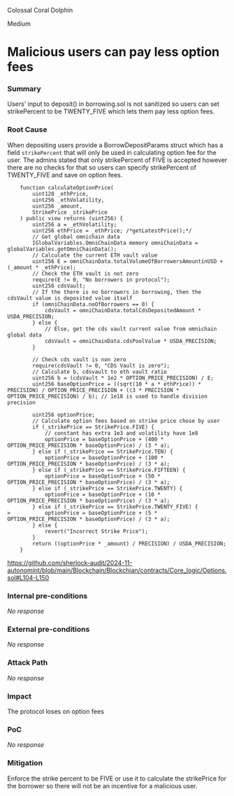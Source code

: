 Colossal Coral Dolphin

Medium

# Malicious users can pay less option fees

### Summary

Users' input to deposit() in borrowing.sol is not sanitized so users can set strikePercent to be TWENTY_FIVE which lets them pay less option fees.

### Root Cause

When depositing users provide a BorrowDepositParams struct which has a field `strikePercent` that will only be used in calculating option fee for the user. The admins stated that only strikePercent of FIVE is accepted however there are no checks for that so users can specify strikePercent of TWENTY_FIVE and save on option fees.
```solidity
    function calculateOptionPrice(
        uint128 _ethPrice,
        uint256 _ethVolatility,
        uint256 _amount,
        StrikePrice _strikePrice
    ) public view returns (uint256) {
        uint256 a = _ethVolatility;
        uint256 ethPrice = _ethPrice; /*getLatestPrice();*/
        // Get global omnichain data
        IGlobalVariables.OmniChainData memory omniChainData = globalVariables.getOmniChainData();
        // Calculate the current ETH vault value
        uint256 E = omniChainData.totalVolumeOfBorrowersAmountinUSD + (_amount * _ethPrice);
        // Check the ETH vault is not zero
        require(E != 0, "No borrowers in protocol");
        uint256 cdsVault;
        // If the there is no borrowers in borrowing, then the cdsVault value is deposited value itself
        if (omniChainData.noOfBorrowers == 0) {
            cdsVault = omniChainData.totalCdsDepositedAmount * USDA_PRECISION;
        } else {
            // Else, get the cds vault current value from omnichain global data
            cdsVault = omniChainData.cdsPoolValue * USDA_PRECISION;
        }

        // Check cds vault is non zero
        require(cdsVault != 0, "CDS Vault is zero");
        // Calculate b, cdsvault to eth vault ratio
        uint256 b = (cdsVault * 1e2 * OPTION_PRICE_PRECISION) / E;
        uint256 baseOptionPrice = ((sqrt(10 * a * ethPrice)) * PRECISION) / OPTION_PRICE_PRECISION + ((3 * PRECISION * OPTION_PRICE_PRECISION) / b); // 1e18 is used to handle division precision

        uint256 optionPrice;
        // Calculate option fees based on strike price chose by user
        if (_strikePrice == StrikePrice.FIVE) {
            // constant has extra 1e3 and volatility have 1e8
            optionPrice = baseOptionPrice + (400 * OPTION_PRICE_PRECISION * baseOptionPrice) / (3 * a);
        } else if (_strikePrice == StrikePrice.TEN) {
            optionPrice = baseOptionPrice + (100 * OPTION_PRICE_PRECISION * baseOptionPrice) / (3 * a);
        } else if (_strikePrice == StrikePrice.FIFTEEN) {
            optionPrice = baseOptionPrice + (50 * OPTION_PRICE_PRECISION * baseOptionPrice) / (3 * a);
        } else if (_strikePrice == StrikePrice.TWENTY) {
            optionPrice = baseOptionPrice + (10 * OPTION_PRICE_PRECISION * baseOptionPrice) / (3 * a);
        } else if (_strikePrice == StrikePrice.TWENTY_FIVE) {
>           optionPrice = baseOptionPrice + (5 * OPTION_PRICE_PRECISION * baseOptionPrice) / (3 * a);
        } else {
            revert("Incorrect Strike Price");
        }
        return ((optionPrice * _amount) / PRECISION) / USDA_PRECISION;
    }
```
https://github.com/sherlock-audit/2024-11-autonomint/blob/main/Blockchain/Blockchian/contracts/Core_logic/Options.sol#L104-L150

### Internal pre-conditions

_No response_

### External pre-conditions

_No response_

### Attack Path

_No response_

### Impact

The protocol loses on option fees 

### PoC

_No response_

### Mitigation

Enforce the strike percent to be FIVE or use it to calculate the strikePrice for the borrower so there will not be an incentive for a malicious user.